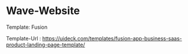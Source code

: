 # Wave-Website

Template: Fusion

Template-Url : https://uideck.com/templates/fusion-app-business-saas-product-landing-page-template/
